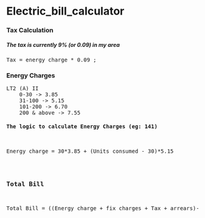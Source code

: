 # Electric_bill_calculator

<h3>Tax Calculation </h3>
<h5>The tax is currently 9% (or 0.09) in my area </h5>
<pre>Tax = energy charge * 0.09 ;</pre>

<h3>Energy Charges </h3>
<pre>LT2 (A) II 
    0-30 -> 3.85
    31-100 -> 5.15
    101-200 -> 6.70
    200 & above -> 7.55
<h4>The logic to calculate Energy Charges (eg: 141)</h4>   
<pre>Energy charge = 30*3.85 + (Units consumed - 30)*5.15 </pre> 

<h3>Total Bill </h3>
<pre>Total Bill = ((Energy charge + fix charges + Tax + arrears)-(credit + subsidy))</pre>
